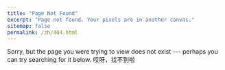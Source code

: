 ```yaml
---
title: "Page Not Found"
excerpt: "Page not found. Your pixels are in another canvas."
sitemap: false
permalink: /zh/404.html
---
```


Sorry, but the page you were trying to view does not exist --- perhaps you can try searching for it below.
哎呀，找不到啦

<script type="text/javascript">
  var GOOG_FIXURL_LANG = 'en';
  var GOOG_FIXURL_SITE = '{{ site.url }}'
</script>
<script type="text/javascript"
  src="//linkhelp.clients.google.com/tbproxy/lh/wm/fixurl.js">
</script>
